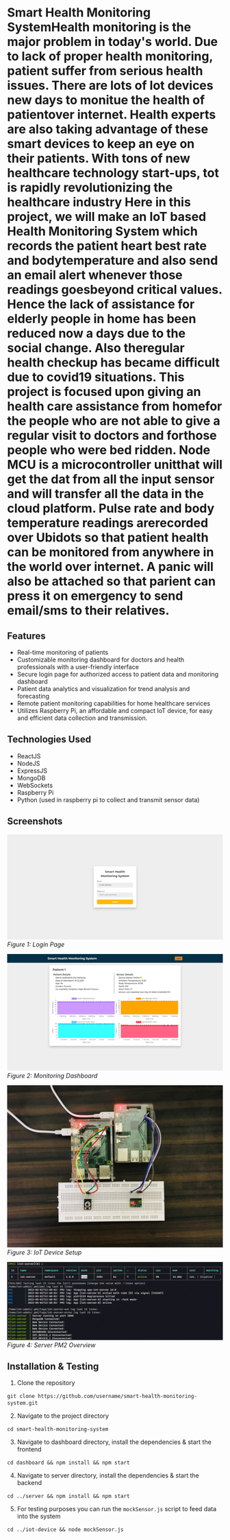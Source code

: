  # Smart Health Monitoring SystemHealth monitoring is the major problem in today's world. Due to lack of proper health monitoring, patient suffer from serious health issues. There are lots of lot devices new days to monitue the health of patientover internet. Health experts are also taking advantage of these smart devices to keep an eye on their patients. With tons of new healthcare technology start-ups, tot is rapidly revolutionizing the healthcare industry Here in this project, we will make an IoT based Health Monitoring System which records the patient heart best rate and bodytemperature and also send an email alert whenever those readings goesbeyond critical values. Hence the lack of assistance for elderly people in home has been reduced now a days due to the social change. Also theregular health checkup has became difficult due to covid19 situations. This project is focused upon giving an health care assistance from homefor the people who are not able to give a regular visit to doctors and forthose people who were bed ridden. Node MCU is a microcontroller unitthat will get the dat from all the input sensor and will transfer all the data in the cloud platform. Pulse rate and body temperature readings arerecorded over Ubidots so that patient health can be monitored from anywhere in the world over internet. A panic will also be attached so that parient can press it on emergency to send email/sms to their relatives.

## Features

* Real-time monitoring of patients
* Customizable monitoring dashboard for doctors and health professionals with a user-friendly interface
* Secure login page for authorized access to patient data and monitoring dashboard
* Patient data analytics and visualization for trend analysis and forecasting
* Remote patient monitoring capabilities for home healthcare services
* Utilizes Raspberry Pi, an affordable and compact IoT device, for easy and efficient data collection and transmission.

## Technologies Used

* ReactJS
* NodeJS
* ExpressJS
* MongoDB
* WebSockets
* Raspberry Pi
* Python (used in raspberry pi to collect and transmit sensor data)

## Screenshots

![Login Page](./assets/SHMS_Login.png)
*Figure 1: Login Page*

![Monitoring Dashboard](./assets/SHMS_Dashboard_Online.png)
*Figure 2: Monitoring Dashboard*

![IoT Device Setup](./assets/SHMS_IoT_Device_Setup.png)
*Figure 3: IoT Device Setup*

![Server PM2 Overview](./assets/SHMS_Server_PM2_Overview.png)
*Figure 4: Server PM2 Overview*

## Installation & Testing

1. Clone the repository
```
git clone https://github.com/username/smart-health-monitoring-system.git
```

2. Navigate to the project directory
```
cd smart-health-monitoring-system
```

3. Navigate to dashboard directory, install the dependencies & start the frontend
```
cd dashboard && npm install && npm start
```

4. Navigate to server directory, install the dependencies & start the backend
```
cd ../server && npm install && npm start
```

5. For testing purposes you can run the `mockSensor.js` script to feed data into the system
```
cd ../iot-device && node mockSensor.js
```

